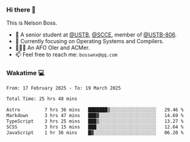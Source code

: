 ### Hi there 👋

<!--
**bosswnx/bosswnx** is a ✨ _special_ ✨ repository because its `README.md` (this file) appears on your GitHub profile.

Here are some ideas to get you started:

- 🔭 I’m currently working on ...
- 🌱 I’m currently learning ...
- 👯 I’m looking to collaborate on ...
- 🤔 I’m looking for help with ...
- 💬 Ask me about ...
- 📫 How to reach me: ...
- 😄 Pronouns: ...
- ⚡ Fun fact: ...
-->

This is Nelson Boss.

- 🏫 A senior student at [@USTB](https://www.ustb.edu.cn/), [@SCCE](https://scce.ustb.edu.cn/), member of [@USTB-806](https://ustb-806.github.io/).
- 🌱 Currently focusing on Operating Systems and Compilers.
- 🧑🏻‍💻 An AFO OIer and ACMer.
- 📫 Feel free to reach me: `bosswnx@qq.com`

### Wakatime 💻

<!--START_SECTION:waka-->

```txt
From: 17 February 2025 - To: 19 March 2025

Total Time: 25 hrs 48 mins

Astro         7 hrs 36 mins   ███████▒░░░░░░░░░░░░░░░░░   29.46 %
Markdown      3 hrs 47 mins   ███▓░░░░░░░░░░░░░░░░░░░░░   14.69 %
TypeScript    3 hrs 25 mins   ███▒░░░░░░░░░░░░░░░░░░░░░   13.27 %
SCSS          3 hrs 15 mins   ███░░░░░░░░░░░░░░░░░░░░░░   12.64 %
JavaScript    1 hr 36 mins    █▓░░░░░░░░░░░░░░░░░░░░░░░   06.20 %
```

<!--END_SECTION:waka-->
